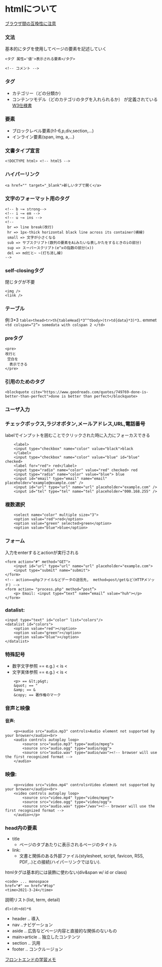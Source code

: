 # htmlについて

[ブラウザ間の互換性に注意](http://caniuse.com)

### 文法
基本的にタグを使用してページの要素を記述していく

` <タグ 属性='値'>表示される要素</タグ> `

` <!-- コメント --> `

### タグ
- カテゴリー（どの分類か）
- コンテンツモデル（どのカテゴリのタグを入れられるか）
が定義されている[W3仕様書](https://www.w3schools.com/tags/default.asp)

### 要素
- ブロックレベル要素(h1-6,p,div,section,...)
- インライン要素(span, img, a,...)

### 文書タイプ宣言
` <!DOCTYPE html> <!-- html5 --> `

### ハイパーリンク
` <a href="" target="_blank">新しいタブで開く</a> `

### 文字のフォーマット用のタグ
```
<!-- b ~= strong--> 
<!-- i ~= em --> 
<!-- u ~= ins -->
<!-- 
 br => line break(改行)
 hr => 1px-thick horizontal black line across its container(横線)
 small => 文字が小さくなる
 sub => サブスクリプト(数列の要素をAiみたいな表しかたをするときのiの部分)
 sup => スーパースクリプト(e^xの指数の部分(x))
 del => mdだと~ ~(打ち消し線)
-->
``` 

### self-closingタグ
閉じタグが不要
```
<img /> 
<link />
```


### テーブル
例:3*3
` table>thead>tr>th{tableHead}*3^^tbody>(tr>td{data}*3)*3 `.. emmet
` <td colspan=“2”> somedata with colspan 2 </td> `

### preタグ
```
<pre>
改行と
 空白を
  表示できる
</pre>

```

### 引用のためのタグ
` <blockquote cite="https://www.goodreads.com/quotes/749769-done-is-better-than-perfect">done is better than perfect</blockquote> `

### ユーザ入力
### チェックボックス,ラジオボタン,メールアドレス,URL,電話番号
labelでインプットを囲むことでクリックされた時に入力にフォーカスできる
```
	<label>
	<input type="checkbox" name="color" value="black">black
	</label> 
	<input type="checkbox" name="color" value="blue" id="blue" checked>
	<label for="red"> red</label>
	<input type="radio" name="color" value="red" checked> red
	<input type="radio" name="color" value="blue"> blue
	<input id="email" type="email" name="email" placeholder="example@example.com" />
	<input id="url" type="url" name="url" placeholder="example.com" />
	<input id="tel" type="tel" name="tel" placeholder="000.168.255" />
```

### 複数選択
```
	<select name="color" multiple size="3">
	<option value="red">red</option>
	<option value="green" selected>green</option>
	<option value="blue">blue</option>
```

### フォーム
入力をenterするとactionが実行される
``` 
<form action="#" method="GET">
	<input id="url" type="url" name="url" placeholder="example.com">
	<input type="submit" name="submit">
</form>
<!-- action==phpファイルなどデータの送信先,  method=post/getなど(HTTPメソッド) -->
<form action= "process.php" method=“post”>
	<p> Email: <input type=“text” name=“email” value="huh"></p>
</form>
```
### datalist:
```
<input type="text" id="color" list="colors"/>
<datalist id="colors">
	<option value="red"></option>
	<option value="green"></option>
	<option value="blue"></option>
</datalist>
```



### 特殊記号
- 数字文字参照 == e.g.) < is &#60;
- 文字実体参照 == e.g.) < is &lt;
```
	<p> == &lt;p&gt;
	&quot; == "
	&amp; == &
	&copy; == 著作権のマーク
```

### 音声と映像

#### 音声:
```
	<p><audio src="audio.mp3" controls>Audio element not supported by your browser</audio><br>
	<audio controls autoplay loop>
		<source src="audio.mp3" type="audio/mpeg">
		<source src="audio.ogg" type="audio/ogg">
		<source src="audio.wav" type="audio/wav"><!-- browser will use the first recognized format -->
	</audio>
```
### 映像:
```
	<p><video src="video.mp4" controls>Video element not supported by your browser</audio><br>
	<video controls autoplay loop>
		<source src="video.mp4" type="video/mpeg">
		<source src="video.ogg" type="video/ogg">
		<source src="audio.wav" type="/wav"><!-- browser will use the first recognized format -->
	</audio></p>
```

### head内の要素
- title
  - ページのタブあたりに表示されるページのタイトル
- link: 
  - 文書と関係のある外部ファイル(stylesheet, script, favicon, RSS, PDF,..)との接続(ハイパーリンクではない). 


htmlタグは基本的には装飾に使わない(div&span w/ id or class)
```
<code> ... monospace
href="#" == href="#top"
<time>2021-3-24</time>
``` 

説明リスト(list, term, detail)
```
dl>(dt+dd)*6
```
- header .. 導入
- nav ..ナビゲーション
- aside .. 広告などページ内容と直接的な関係のないもの
- main>article .. 独立したコンテンツ
- section .. 汎用
- footer .. コンクルージョン



[フロントエンドの学習メモ](frontendMemo.md)
